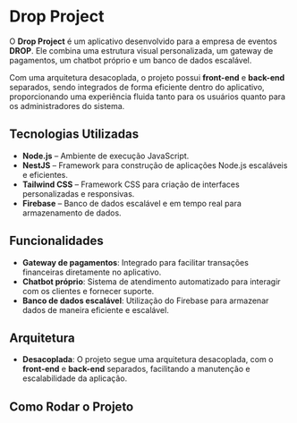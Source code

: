 # Drop Project

O **Drop Project** é um aplicativo desenvolvido para a empresa de eventos **DROP**. Ele combina uma estrutura visual personalizada, um gateway de pagamentos, um chatbot próprio e um banco de dados escalável.

Com uma arquitetura desacoplada, o projeto possui **front-end** e **back-end** separados, sendo integrados de forma eficiente dentro do aplicativo, proporcionando uma experiência fluida tanto para os usuários quanto para os administradores do sistema.

## Tecnologias Utilizadas

- **Node.js** – Ambiente de execução JavaScript.
- **NestJS** – Framework para construção de aplicações Node.js escaláveis e eficientes.
- **Tailwind CSS** – Framework CSS para criação de interfaces personalizadas e responsivas.
- **Firebase** – Banco de dados escalável e em tempo real para armazenamento de dados.

## Funcionalidades

- **Gateway de pagamentos**: Integrado para facilitar transações financeiras diretamente no aplicativo.
- **Chatbot próprio**: Sistema de atendimento automatizado para interagir com os clientes e fornecer suporte.
- **Banco de dados escalável**: Utilização do Firebase para armazenar dados de maneira eficiente e escalável.

## Arquitetura

- **Desacoplada**: O projeto segue uma arquitetura desacoplada, com o **front-end** e **back-end** separados, facilitando a manutenção e escalabilidade da aplicação.

## Como Rodar o Projeto
